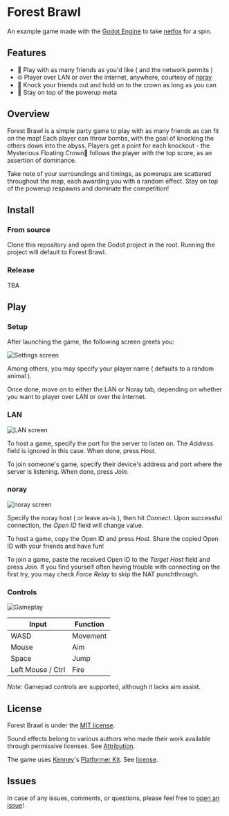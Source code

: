 # Forest Brawl

An example game made with the [Godot Engine] to take [netfox] for a spin.

## Features

* 👥 Play with as many friends as you'd like ( and the network permits )
* 🌐 Player over LAN or over the internet, anywhere, courtesy of [noray]
* 👑 Knock your friends out and hold on to the crown as long as you can
* 🎁 Stay on top of the powerup meta

## Overview

Forest Brawl is a simple party game to play with as many friends as can fit on
the map! Each player can throw bombs, with the goal of knocking the others down
into the abyss. Players get a point for each knockout - the Mysterious Floating
Crown👑 follows the player with the top score, as an assertion of dominance.

Take note of your surroundings and timings, as powerups are scattered
throughout the map, each awarding you with a random effect. Stay on top of the
powerup respawns and dominate the competition!

## Install

### From source

Clone this repository and open the Godot project in the root. Running the
project will default to Forest Brawl.

### Release

TBA

## Play

### Setup

After launching the game, the following screen greets you:

![Settings screen](screenshots/settings.png)

Among others, you may specify your player name ( defaults to a random animal ).

Once done, move on to either the LAN or Noray tab, depending on whether you
want to player over LAN or over the internet.

### LAN

![LAN screen](screenshots/lan.png)

To host a game, specify the port for the server to listen on. The *Address*
field is ignored in this case. When done, press *Host*.

To join someone's game, specify their device's address and port where the
server is listening. When done, press *Join*.

### noray

![noray screen](screenshots/noray.png)

Specify the noray host ( or leave as-is ), then hit *Connect*. Upon successful connection, the *Open ID* field will change value.

To host a game, copy the Open ID and press *Host*. Share the copied Open ID
with your friends and have fun!

To join a game, paste the received Open ID to the *Target Host* field and press
*Join*. If you find yourself often having trouble with connecting on the first
try, you may check *Force Relay* to skip the NAT punchthrough.

### Controls

![Gameplay](screenshots/game.png)

| Input             | Function |
|-------------------|----------|
| WASD              | Movement |
| Mouse             | Aim      |
| Space             | Jump     |
| Left Mouse / Ctrl | Fire     |

*Note:* Gamepad controls are supported, although it lacks aim assist.

## License

Forest Brawl is under the [MIT license](../../LICENSE).

Sound effects belong to various authors who made their work available through permissive licenses. See [Attribution](sounds/attribution.md).

The game uses [Kenney]'s [Platformer Kit]. See [license](models/kenney-platformer-kit/License.txt).

## Issues

In case of any issues, comments, or questions, please feel free to [open an issue]!

[Godot engine]: https://godotengine.org/
[netfox]: https://github.com/foxssake/netfox
[noray]: https://github.com/foxssake/noray

[Kenney]: https://www.kenney.nl/
[Platformer Kit]: https://www.kenney.nl/assets/platformer-kit

[open an issue]: https://github.com/foxssake/netfox/issues
